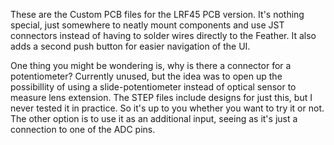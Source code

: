 These are the Custom PCB files for the LRF45 PCB version. It's nothing special, just somewhere to neatly mount components and use JST connectors instead of having to solder wires directly to the Feather. It also adds a second push button for easier navigation of the UI. 

One thing you might be wondering is, why is there a connector for a potentiometer? Currently unused, but the idea was to open up the possibillity of using a slide-potentiometer instead of optical sensor to measure lens extension. The STEP files include designs for just this, but I never tested it in practice. So it's up to you whether you want to try it or not. The other option is to use it as an additional input, seeing as it's just a connection to one of the ADC pins. 